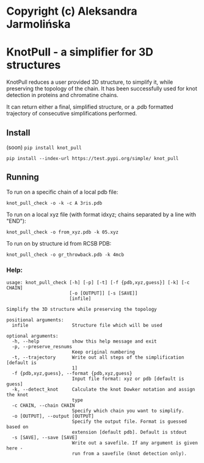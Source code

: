 # Copyright (c) Aleksandra Jarmolińska

# KnotPull - a simplifier for 3D structures

KnotPull reduces a user provided 3D structure, to simplify it,
while preserving the topology of the chain. It has been successfully
used for knot detection in proteins and chromatine chains.

It can return either a final, simplified structure, or a .pdb formatted
trajectory of consecutive simplifications performed.

## Install
(soon) `pip install knot_pull `

`pip install --index-url https://test.pypi.org/simple/ knot_pull`

## Running

To run on a specific chain of a local pdb file:
```
knot_pull_check -o -k -c A 3ris.pdb
```
To run on a local xyz file (with format id<whitespace>x<whitespace>y<whitespace>z; chains separated by a line with "END"):
```
knot_pull_check -o from_xyz.pdb -k 05.xyz
```
To run on by structure id from RCSB PDB:
```
knot_pull_check -o gr_throwback.pdb -k 4mcb
```

### Help:
```
usage: knot_pull_check [-h] [-p] [-t] [-f {pdb,xyz,guess}] [-k] [-c CHAIN]
                       [-o [OUTPUT]] [-s [SAVE]]
                       [infile]

Simplify the 3D structure while preserving the topology

positional arguments:
  infile                Structure file which will be used

optional arguments:
  -h, --help            show this help message and exit
  -p, --preserve_resnums
                        Keep original numbering
  -t, --trajectory      Write out all steps of the simplification [default is
                        1]
  -f {pdb,xyz,guess}, --format {pdb,xyz,guess}
                        Input file format: xyz or pdb [default is guess]
  -k, --detect_knot     Calculate the knot Dowker notation and assign the knot
                        type
  -c CHAIN, --chain CHAIN
                        Specify which chain you want to simplify.
  -o [OUTPUT], --output [OUTPUT]
                        Specify the output file. Format is guessed based on
                        extension [default pdb]. Default is stdout
  -s [SAVE], --save [SAVE]
                        Write out a savefile. If any argument is given here -
                        run from a savefile (knot detection only).

```
